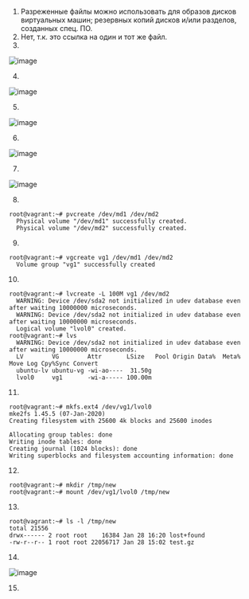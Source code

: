 1. Разреженные файлы можно использовать для
образов дисков виртуальных машин;
резервных копий дисков и/или разделов, созданных спец. ПО.
2. Нет, т.к. это ссылка на один и тот же файл.
3.
![image](https://user-images.githubusercontent.com/95243483/151575722-104e7fb7-4846-4ff3-b41c-cf481466c68b.png)

4.
![image](https://user-images.githubusercontent.com/95243483/151578367-ea44731c-0cf0-42a2-bacd-8842cb1c63a7.png)

5.
![image](https://user-images.githubusercontent.com/95243483/151580151-c56e7380-0110-409b-9727-bd9abae90c1f.png)

6.
![image](https://user-images.githubusercontent.com/95243483/151581277-2d7834b8-8d9c-4da0-8131-3b3a96e5582a.png)

7.
![image](https://user-images.githubusercontent.com/95243483/151581731-a7e81428-174f-4b3b-bcff-411e25b803bb.png)

8.
```
root@vagrant:~# pvcreate /dev/md1 /dev/md2
  Physical volume "/dev/md1" successfully created.
  Physical volume "/dev/md2" successfully created.
```
9.
```
root@vagrant:~# vgcreate vg1 /dev/md1 /dev/md2
  Volume group "vg1" successfully created
```
10.
```
root@vagrant:~# lvcreate -L 100M vg1 /dev/md2
  WARNING: Device /dev/sda2 not initialized in udev database even after waiting 10000000 microseconds.
  WARNING: Device /dev/sda2 not initialized in udev database even after waiting 10000000 microseconds.
  Logical volume "lvol0" created.
root@vagrant:~# lvs
  WARNING: Device /dev/sda2 not initialized in udev database even after waiting 10000000 microseconds.
  LV        VG        Attr       LSize   Pool Origin Data%  Meta%  Move Log Cpy%Sync Convert
  ubuntu-lv ubuntu-vg -wi-ao----  31.50g                                                 
  lvol0     vg1       -wi-a----- 100.00m
  ```
11.
```
root@vagrant:~# mkfs.ext4 /dev/vg1/lvol0
mke2fs 1.45.5 (07-Jan-2020)
Creating filesystem with 25600 4k blocks and 25600 inodes

Allocating group tables: done
Writing inode tables: done
Creating journal (1024 blocks): done
Writing superblocks and filesystem accounting information: done
```
12.
```
root@vagrant:~# mkdir /tmp/new
root@vagrant:~# mount /dev/vg1/lvol0 /tmp/new
```
13.
```
root@vagrant:~# ls -l /tmp/new
total 21556
drwx------ 2 root root    16384 Jan 28 16:20 lost+found
-rw-r--r-- 1 root root 22056717 Jan 28 15:02 test.gz
```
14.
![image](https://user-images.githubusercontent.com/95243483/151583882-aa76cb6e-0d11-4b1d-b99b-4d93b84b1cbd.png)

15.
